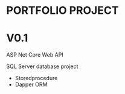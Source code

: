# PORTFOLIO PROJECT

# V0.1

ASP Net Core Web API

SQL Server database project
* Storedprocedure
* Dapper ORM
